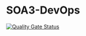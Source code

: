 # SOA3-DevOps

[![Quality Gate Status](https://sonarcloud.io/api/project_badges/measure?project=Niekwijs_SOA3-DevOps&metric=alert_status)](https://sonarcloud.io/summary/new_code?id=Niekwijs_SOA3-DevOps)
